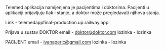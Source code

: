 Telemed aplikacija namijenjena je pacijentima i doktorima. Pacijenti u aplikaciji prijavljuju tlak i stanje, a doktor može pregledavati njihova stanja.

Link - telemedappfinal-production.up.railway.app

Prijava u sustav
DOKTOR
email - doktor@doktor.com
lozinka - lozinka

PACIJENT
email - ivanaperic@gmail.com
lozinka - lozinka

